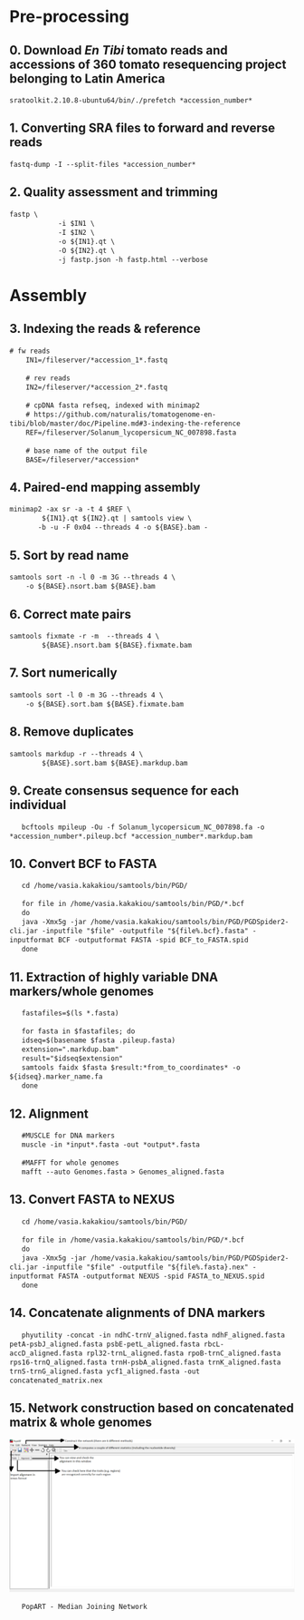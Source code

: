 # Pre-processing

## 0. Download _En Tibi_ tomato reads and accessions of 360 tomato resequencing project belonging to Latin America

    sratoolkit.2.10.8-ubuntu64/bin/./prefetch *accession_number*

## 1. Converting SRA files to forward and reverse reads

    fastq-dump -I --split-files *accession_number*

## 2. Quality assessment and trimming

	fastp \
                -i $IN1 \
                -I $IN2 \
                -o ${IN1}.qt \
                -O ${IN2}.qt \
                -j fastp.json -h fastp.html --verbose

# Assembly

## 3. Indexing the reads & reference

	# fw reads
        IN1=/fileserver/*accession_1*.fastq

        # rev reads
        IN2=/fileserver/*accession_2*.fastq

        # cpDNA fasta refseq, indexed with minimap2
        # https://github.com/naturalis/tomatogenome-en-tibi/blob/master/doc/Pipeline.md#3-indexing-the-reference
        REF=/fileserver/Solanum_lycopersicum_NC_007898.fasta

        # base name of the output file
        BASE=/fileserver/*accession*	

## 4. Paired-end mapping assembly

	minimap2 -ax sr -a -t 4 $REF \
	        ${IN1}.qt ${IN2}.qt | samtools view \
	       -b -u -F 0x04 --threads 4 -o ${BASE}.bam -

## 5. Sort by read name

    samtools sort -n -l 0 -m 3G --threads 4 \
	    -o ${BASE}.nsort.bam ${BASE}.bam

## 6. Correct mate pairs

    samtools fixmate -r -m  --threads 4 \
    	    ${BASE}.nsort.bam ${BASE}.fixmate.bam

## 7. Sort numerically

    samtools sort -l 0 -m 3G --threads 4 \
	    -o ${BASE}.sort.bam ${BASE}.fixmate.bam

## 8. Remove duplicates

	samtools markdup -r --threads 4 \
	        ${BASE}.sort.bam ${BASE}.markdup.bam

## 9. Create consensus sequence for each individual

       bcftools mpileup -Ou -f Solanum_lycopersicum_NC_007898.fa -o *accession_number*.pileup.bcf *accession_number*.markdup.bam

## 10. Convert BCF to FASTA

       cd /home/vasia.kakakiou/samtools/bin/PGD/

       for file in /home/vasia.kakakiou/samtools/bin/PGD/*.bcf
       do
       java -Xmx5g -jar /home/vasia.kakakiou/samtools/bin/PGD/PGDSpider2-cli.jar -inputfile "$file" -outputfile "${file%.bcf}.fasta" -inputformat BCF -outputformat FASTA -spid BCF_to_FASTA.spid
       done

## 11. Extraction of highly variable DNA markers/whole genomes

       fastafiles=$(ls *.fasta)

       for fasta in $fastafiles; do
       idseq=$(basename $fasta .pileup.fasta)
       extension=".markdup.bam"
       result="$idseq$extension"
       samtools faidx $fasta $result:*from_to_coordinates* -o ${idseq}.marker_name.fa
       done

## 12. Alignment

       #MUSCLE for DNA markers
       muscle -in *input*.fasta -out *output*.fasta 
       
       #MAFFT for whole genomes
       mafft --auto Genomes.fasta > Genomes_aligned.fasta

## 13. Convert FASTA to NEXUS

       cd /home/vasia.kakakiou/samtools/bin/PGD/

       for file in /home/vasia.kakakiou/samtools/bin/PGD/*.bcf
       do
       java -Xmx5g -jar /home/vasia.kakakiou/samtools/bin/PGD/PGDSpider2-cli.jar -inputfile "$file" -outputfile "${file%.fasta}.nex" -inputformat FASTA -outputformat NEXUS -spid FASTA_to_NEXUS.spid
       done

## 14. Concatenate alignments of DNA markers

       phyutility -concat -in ndhC-trnV_aligned.fasta ndhF_aligned.fasta petA-psbJ_aligned.fasta psbE-petL_aligned.fasta rbcL-accD_aligned.fasta rpl32-trnL_aligned.fasta rpoB-trnC_aligned.fasta rps16-trnQ_aligned.fasta trnH-psbA_aligned.fasta trnK_aligned.fasta trnS-trnG_aligned.fasta ycf1_aligned.fasta -out concatenated_matrix.nex

## 15. Network construction based on concatenated matrix & whole genomes

![](PopART.png)

       PopART - Median Joining Network
       
